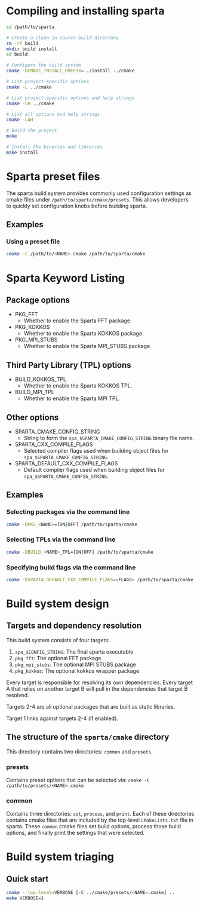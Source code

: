 # Compiling and installing sparta
```bash
cd /path/to/sparta

# Create a clean in-source build directory
rm -rf build
mkdir build install
cd build

# Configure the build system
cmake -DCMAKE_INSTALL_PREFIX=../install ../cmake

# List project-specific options
cmake -L ../cmake

# List project-specific options and help strings
cmake -LH ../cmake

# List all options and help strings
cmake -LAH

# Build the project
make

# Install the binaries and libraries
make install
```
# Sparta preset files
The sparta build system provides commonly used configuration settings as cmake files under
`/path/to/sparta/cmake/presets`. This allows developers to quickly set
configuration knobs before building sparta.
## Examples
### Using a preset file
```bash
cmake -C /path/to/<NAME>.cmake /path/to/sparta/cmake
```

# Sparta Keyword Listing
## Package options
* PKG_FFT
  * Whether to enable the Sparta FFT package.
* PKG_KOKKOS
  * Whether to enable the Sparta KOKKOS package.
* PKG_MPI_STUBS
  * Whether to enable the Sparta MPI_STUBS package.

## Third Party Library (TPL) options
* BUILD_KOKKOS_TPL
  * Whether to enable the Sparta KOKKOS TPL.
* BUILD_MPI_TPL
  * Whether to enable the Sparta MPI TPL.

## Other options
* SPARTA_CMAKE_CONFIG_STRING
  * String to form the `spa_$SPARTA_CMAKE_CONFIG_STRING` binary file name.
* SPARTA_CXX_COMPILE_FLAGS
  * Selected compiler flags used when building object files for `spa_$SPARTA_CMAKE_CONFIG_STRING`.
* SPARTA_DEFAULT_CXX_COMPILE_FLAGS
  * Default compiler flags used when building object files for `spa_$SPARTA_CMAKE_CONFIG_STRING`.

## Examples
### Selecting packages via the command line
```bash
cmake -DPKG_<NAME>=[ON|OFF] /path/to/sparta/cmake
```

### Selecting TPLs via the command line
```bash
cmake -DBUILD_<NAME>_TPL=[ON|OFF] /path/to/sparta/cmake
```

### Specifying build flags via the command line
```bash
cmake -DSPARTA_DEFAULT_CXX_COMPILE_FLAGS=<FLAGS> /path/to/sparta/cmake
```

# Build system design
## Targets and dependency resolution
This build system consists of four targets:

1. `spa_$CONFIG_STRING`: The final sparta executable
2. `pkg_fft`: The optional FFT package
3. `pkg_mpi_stubs`: The optional MPI STUBS package
4. `pkg_kokkos`: The optional kokkos wrapper package

Every target is responsible for resolving its own dependencies. Every target A that
relies on another target B will pull in the dependencies that target B resolved.

Targets 2-4 are all optional packages that are built as static libraries.

Target 1 links against targets 2-4 (if enabled).

## The structure of the `sparta/cmake` directory
This directory contains two directories: `common` and `presets`.
### presets
Contains preset options that can be selected via: 
`cmake -C /path/to/presets/<NAME>.cmake`
### common
Contains three directories: `set`, `process`, and `print`.  Each of these
directories contains cmake files that are included by the top-level
`CMakeLists.txt` file in sparta. These `common` cmake files set build options,
process those build options, and finally print the settings that were selected.

# Build system triaging
## Quick start
```bash
cmake --log-level=VERBOSE [-C ../cmake/presets/<NAME>.cmake] ..
make VERBOSE=1
```
